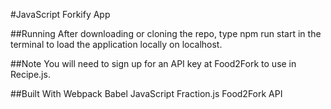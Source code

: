 #JavaScript Forkify App

##Running
After downloading or cloning the repo, type npm run start in the terminal to load the application locally on localhost.

##Note
You will need to sign up for an API key at Food2Fork to use in Recipe.js.

##Built With
Webpack
Babel
JavaScript
Fraction.js
Food2Fork API

